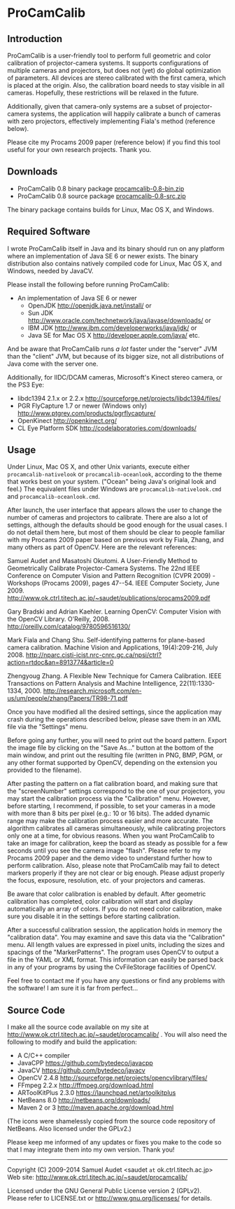 ProCamCalib
===========

Introduction
------------
ProCamCalib is a user-friendly tool to perform full geometric and color calibration of projector-camera systems. It supports configurations of multiple cameras and projectors, but does not (yet) do global optimization of parameters. All devices are stereo calibrated with the first camera, which is placed at the origin. Also, the calibration board needs to stay visible in all cameras. Hopefully, these restrictions will be relaxed in the future.

Additionally, given that camera-only systems are a subset of projector-camera systems, the application will happily calibrate a bunch of cameras with zero projectors, effectively implementing Fiala's method (reference below).

Please cite my Procams 2009 paper (reference below) if you find this tool useful for your own research projects. Thank you.


Downloads
---------
 * ProCamCalib 0.8 binary package  [procamcalib-0.8-bin.zip](http://search.maven.org/remotecontent?filepath=org/bytedeco/procamcalib/0.8/procamcalib-0.8-bin.zip)
 * ProCamCalib 0.8 source package  [procamcalib-0.8-src.zip](http://search.maven.org/remotecontent?filepath=org/bytedeco/procamcalib/0.8/procamcalib-0.8-src.zip)

The binary package contains builds for Linux, Mac OS X, and Windows.


Required Software
-----------------
I wrote ProCamCalib itself in Java and its binary should run on any platform where an implementation of Java SE 6 or newer exists. The binary distribution also contains natively compiled code for Linux, Mac OS X, and Windows, needed by JavaCV.

Please install the following before running ProCamCalib:

 * An implementation of Java SE 6 or newer
   * OpenJDK  http://openjdk.java.net/install/  or
   * Sun JDK  http://www.oracle.com/technetwork/java/javase/downloads/  or
   * IBM JDK  http://www.ibm.com/developerworks/java/jdk/  or
   * Java SE for Mac OS X  http://developer.apple.com/java/  etc.

And be aware that ProCamCalib runs _a lot_ faster under the "server" JVM than the "client" JVM, but because of its bigger size, not all distributions of Java come with the server one.

Additionally, for IIDC/DCAM cameras, Microsoft's Kinect stereo camera, or the PS3 Eye:

 * libdc1394 2.1.x or 2.2.x  http://sourceforge.net/projects/libdc1394/files/
 * PGR FlyCapture 1.7 or newer (Windows only)  http://www.ptgrey.com/products/pgrflycapture/
 * OpenKinect  http://openkinect.org/
 * CL Eye Platform SDK  http://codelaboratories.com/downloads/


Usage
-----
Under Linux, Mac OS X, and other Unix variants, execute either `procamcalib-nativelook` or `procamcalib-oceanlook`, according to the theme that works best on your system. ("Ocean" being Java's original look and feel.) The equivalent files under Windows are `procamcalib-nativelook.cmd` and `procamcalib-oceanlook.cmd`.

After launch, the user interface that appears allows the user to change the number of cameras and projectors to calibrate. There are also a lot of settings, although the defaults should be good enough for the usual cases. I do not detail them here, but most of them should be clear to people familiar with my Procams 2009 paper based on previous work by Fiala, Zhang, and many others as part of OpenCV. Here are the relevant references:

Samuel Audet and Masatoshi Okutomi. A User-Friendly Method to Geometrically Calibrate Projector-Camera Systems. The 22nd IEEE Conference on Computer Vision and Pattern Recognition (CVPR 2009) - Workshops (Procams 2009), pages 47--54. IEEE Computer Society, June 2009. http://www.ok.ctrl.titech.ac.jp/~saudet/publications/procams2009.pdf

Gary Bradski and Adrian Kaehler. Learning OpenCV: Computer Vision with the OpenCV Library. O'Reilly, 2008. http://oreilly.com/catalog/9780596516130/

Mark Fiala and Chang Shu. Self-identifying patterns for plane-based camera calibration. Machine Vision and Applications, 19(4):209-216, July 2008. http://nparc.cisti-icist.nrc-cnrc.gc.ca/npsi/ctrl?action=rtdoc&an=8913774&article=0

Zhengyoug Zhang. A Flexible New Technique for Camera Calibration. IEEE Transactions on Pattern Analysis and Machine Intelligence, 22(11):1330-1334, 2000. http://research.microsoft.com/en-us/um/people/zhang/Papers/TR98-71.pdf


Once you have modified all the desired settings, since the application may crash during the operations described below, please save them in an XML file via the "Settings" menu.

Before going any further, you will need to print out the board pattern. Export the image file by clicking on the "Save As..." button at the bottom of the main window, and print out the resulting file (written in PNG, BMP, PGM, or any other format supported by OpenCV, depending on the extension you provided to the filename).

After pasting the pattern on a flat calibration board, and making sure that the "screenNumber" settings correspond to the one of your projectors, you may start the calibration process via the "Calibration" menu. However, before starting, I recommend, if possible, to set your cameras in a mode with more than 8 bits per pixel (e.g.: 10 or 16 bits). The added dynamic range may make the calibration process easier and more accurate. The algorithm calibrates all cameras simultaneously, while calibrating projectors only one at a time, for obvious reasons. When you want ProCamCalib to take an image for calibration, keep the board as steady as possible for a few seconds until you see the camera image "flash". Please refer to my Procams 2009 paper and the demo video to understand further how to perform calibration. Also, please note that ProCamCalib may fail to detect markers properly if they are not clear or big enough. Please adjust properly the focus, exposure, resolution, etc. of your projectors and cameras.

Be aware that color calibration is enabled by default. After geometric calibration has completed, color calibration will start and display automatically an array of colors. If you do not need color calibration, make sure you disable it in the settings before starting calibration.

After a successful calibration session, the application holds in memory the "calibration data". You may examine and save this data via the "Calibration" menu. All length values are expressed in pixel units, including the sizes and spacings of the "MarkerPatterns". The program uses OpenCV to output a file in the YAML or XML format. This information can easily be parsed back in any of your programs by using the CvFileStorage facilities of OpenCV.

Feel free to contact me if you have any questions or find any problems with the software! I am sure it is far from perfect...


Source Code
-----------
I make all the source code available on my site at http://www.ok.ctrl.titech.ac.jp/~saudet/procamcalib/ . You will also need the following to modify and build the application:

 * A C/C++ compiler
 * JavaCPP https://github.com/bytedeco/javacpp
 * JavaCV  https://github.com/bytedeco/javacv
 * OpenCV 2.4.8  http://sourceforge.net/projects/opencvlibrary/files/
 * FFmpeg 2.2.x  http://ffmpeg.org/download.html
 * ARToolKitPlus 2.3.0  https://launchpad.net/artoolkitplus
 * NetBeans 8.0  http://netbeans.org/downloads/
 * Maven 2 or 3  http://maven.apache.org/download.html

(The icons were shamelessly copied from the source code repository of NetBeans. Also licensed under the GPLv2.)

Please keep me informed of any updates or fixes you make to the code so that I may integrate them into my own version. Thank you!


----
Copyright (C) 2009-2014 Samuel Audet &lt;saudet `at` ok.ctrl.titech.ac.jp&gt;  
Web site: http://www.ok.ctrl.titech.ac.jp/~saudet/procamcalib/

Licensed under the GNU General Public License version 2 (GPLv2).  
Please refer to LICENSE.txt or http://www.gnu.org/licenses/ for details.
